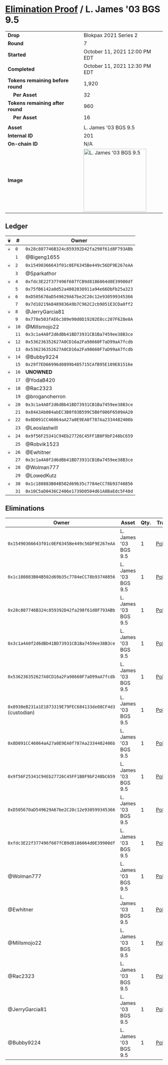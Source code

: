 # [Elimination Proof](./readme.md) / L. James &#039;03 BGS 9.5

|||
|---|---|
| **Drop** | Blokpax 2021 Series 2 |
| **Round** | 7 |
| **Started** | October 11, 2021 12:00 PM EDT |
| **Completed** | October 11, 2021 12:30 PM EDT |
| **Tokens remaining before round** | 1,920 |
| **&nbsp;&nbsp;&nbsp;&nbsp;Per Asset** | 32 |
| **Tokens remaining after round** | 960 |
| **&nbsp;&nbsp;&nbsp;&nbsp;Per Asset** | 16 |
| | |
| **Asset** | L. James &#039;03 BGS 9.5 |
| **Internal ID** | 201 |
| **On-chain ID** | N/A |
| **Image** | <img src="https://tcdn.blokpax.com/9484ebfa-630f-4368-b7ec-73f618d07e63/86497e46f4f72aa46a3556694f61db7c4400c541b29a487b35fca75368d32bb1.jpg" height="200" alt="L. James &#039;03 BGS 9.5" /> |

## Ledger

| 💀 | # | Owner |
| --- | --- | --- |
| 💀 | `0` | `0x28c807746B324c859392D42fa298f61d8F793ABb` |
|  | `1` | @Bigeng1655 |
| 💀 | `2` | `0x15490366643f01c0EF6345Be449c56DF9E267eAA` |
|  | `3` | @Sparkathor |
| 💀 | `4` | `0xfdc3E22f377496f607fCB9d8186064d0E39900df` |
|  | `5` | `0x75fB6142a0d52a4802030911a94e66DbFb25a323` |
| 💀 | `6` | `0xD505670aD549629A67be2C20c12e930599345366` |
|  | `7` | `0x7d10219A8489836A9b7C962C2cb9051E3CDa0ff2` |
| 💀 | `8` | @JerryGarcia81 |
|  | `9` | `0x778e503fAE6c389e90d0D19202E0cc207F628e0A` |
| 💀 | `10` | @Millsmojo22 |
|  | `11` | `0x3c1a4A0f2d6dBb41BD73931CB1Ba7459ee38B3ce` |
| 💀 | `12` | `0x536236352627A0CD16a2Fa98660F7aD99aA7fcdb` |
|  | `13` | `0x536236352627A0CD16a2Fa98660F7aD99aA7fcdb` |
| 💀 | `14` | @Bubby9224 |
|  | `15` | `0x29f7ED66996d0899b485715CAfB95E109E81516e` |
| 💀 | `16` | **UNOWNED** |
|  | `17` | @YodaB420 |
| 💀 | `18` | @Rac2323 |
|  | `19` | @broganoherron |
| 💀 | `20` | `0x3c1a4A0f2d6dBb41BD73931CB1Ba7459ee38B3ce` |
|  | `21` | `0x84A3Ab084abEC3B0f03B599C5B0f006F6509AA20` |
| 💀 | `22` | `0x8D091CC46064aA27a0E9EA0f787Aa2334482406b` |
|  | `23` | @Leoslastwill |
| 💀 | `24` | `0x9f56F25341C94Eb27726C45FF1B8F9bF248bC659` |
|  | `25` | @Robvik1523 |
| 💀 | `26` | @Ewhitner |
|  | `27` | `0x3c1a4A0f2d6dBb41BD73931CB1Ba7459ee38B3ce` |
| 💀 | `28` | @Wolman777 |
|  | `29` | @LowedKutz |
| 💀 | `30` | `0x1c180883B04B502d69b35c7784eCC78b93748856` |
|  | `31` | `0x10C5aD0436C2406e1739D0504d61A8BaEdc5F48d` |


## Eliminations

| Owner | Asset | Qty. | Transaction |
| --- | --- | --- | --- |
| `0x15490366643f01c0EF6345Be449c56DF9E267eAA` | L. James '03 BGS 9.5 | 1 | [Polygonscan](https://polygonscan.com/tx/0x4249fb3dcd0f2cf77db09f476df80665cfaa0e1a95a1d4cad9b9a24fadb6b855) |
| `0x1c180883B04B502d69b35c7784eCC78b93748856` | L. James '03 BGS 9.5 | 1 | [Polygonscan](https://polygonscan.com/tx/0x2f98718340a3aba726f962b41d71d130e43fc222f02f314f621bcbf7892e524d) |
| `0x28c807746B324c859392D42fa298f61d8F793ABb` | L. James '03 BGS 9.5 | 1 | [Polygonscan](https://polygonscan.com/tx/0x41d54c62551c2c8e3e5cd3fe793881f4521a46cf1ff3556a8f9f17d58b8c5628) |
| `0x3c1a4A0f2d6dBb41BD73931CB1Ba7459ee38B3ce` | L. James '03 BGS 9.5 | 1 | [Polygonscan](https://polygonscan.com/tx/0x0b5632d9c02aace9747c6cd29f6153a7bce3bb1ebf62d640712eada9708eaf14) |
| `0x536236352627A0CD16a2Fa98660F7aD99aA7fcdb` | L. James '03 BGS 9.5 | 1 | [Polygonscan](https://polygonscan.com/tx/0x47826b91549896de16bc6a397539a2bfccd4a7ca75971900d06a754f370e1f34) |
| `0x8930eB231a1E1873319E79FEC684133de08CF4d3` (custodian) | L. James '03 BGS 9.5 | 1 | [Polygonscan](https://polygonscan.com/tx/0xe803d4209edc9ef69f51ff5aff9d5a9fd10583e5d728bfd058343010e0baf8a7) |
| `0x8D091CC46064aA27a0E9EA0f787Aa2334482406b` | L. James '03 BGS 9.5 | 1 | [Polygonscan](https://polygonscan.com/tx/0x73516d176e25bd5f544f3279db3f90d4b500d3ae4f6fccb45d8a2f120dcd9935) |
| `0x9f56F25341C94Eb27726C45FF1B8F9bF248bC659` | L. James '03 BGS 9.5 | 1 | [Polygonscan](https://polygonscan.com/tx/0xe47793fe8691c4cea931bdc40538b96467727456c5ac86a949753dac2d8fa153) |
| `0xD505670aD549629A67be2C20c12e930599345366` | L. James '03 BGS 9.5 | 1 | [Polygonscan](https://polygonscan.com/tx/0x196e53158adf1853670f20286a7e2d311754d6d18af6d0ef5e662030d0f2c456) |
| `0xfdc3E22f377496f607fCB9d8186064d0E39900df` | L. James '03 BGS 9.5 | 1 | [Polygonscan](https://polygonscan.com/tx/0x991fe3c0ea72890f7b4ab91ff5334909fbcf1343d65fc64221b0dc65bb72b468) |
| @Wolman777 | L. James '03 BGS 9.5 | 1 | [Polygonscan](https://polygonscan.com/tx/0x7f4adc00be2b26e5612ff2d6d1605e0c8ae18963fe5dfda682800d65b4826491) |
| @Ewhitner | L. James '03 BGS 9.5 | 1 | [Polygonscan](https://polygonscan.com/tx/0x865fdaab8a5e6ad80de0e21b55b5b8ddb5a18708a9a235db98d7f136514c6e13) |
| @Millsmojo22 | L. James '03 BGS 9.5 | 1 | [Polygonscan](https://polygonscan.com/tx/0xdf93bf0638ef77f102df4c252098ee460f23953d424b832a4cd3d7c3d4e8c623) |
| @Rac2323 | L. James '03 BGS 9.5 | 1 | [Polygonscan](https://polygonscan.com/tx/0xf5939b59bf1936700e3d3b2b0a33cd8d20c078ef0828fb8b4584f4090ba44d71) |
| @JerryGarcia81 | L. James '03 BGS 9.5 | 1 | [Polygonscan](https://polygonscan.com/tx/0x48d2aab2b51bea1f9ae35f434d2e8536225871824fb8202bd4905943668445a0) |
| @Bubby9224 | L. James '03 BGS 9.5 | 1 | [Polygonscan](https://polygonscan.com/tx/0xeba0bea13c9c2e09f2bb63e55179efe63a136e24034df1cf81a6bb2a16ef6580) |
